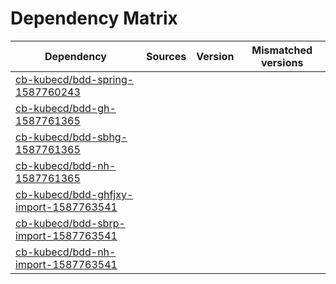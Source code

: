 # Dependency Matrix

Dependency | Sources | Version | Mismatched versions
---------- | ------- | ------- | -------------------
[cb-kubecd/bdd-spring-1587760243](https://github.com/cb-kubecd/bdd-spring-1587760243.git) |  | []() | 
[cb-kubecd/bdd-gh-1587761365](https://github.com/cb-kubecd/bdd-gh-1587761365.git) |  | []() | 
[cb-kubecd/bdd-sbhg-1587761365](https://github.com/cb-kubecd/bdd-sbhg-1587761365.git) |  | []() | 
[cb-kubecd/bdd-nh-1587761365](https://github.com/cb-kubecd/bdd-nh-1587761365.git) |  | []() | 
[cb-kubecd/bdd-ghfjxy-import-1587763541](https://github.com/cb-kubecd/bdd-ghfjxy-import-1587763541.git) |  | []() | 
[cb-kubecd/bdd-sbrp-import-1587763541](https://github.com/cb-kubecd/bdd-sbrp-import-1587763541.git) |  | []() | 
[cb-kubecd/bdd-nh-import-1587763541](https://github.com/cb-kubecd/bdd-nh-import-1587763541.git) |  | []() | 

